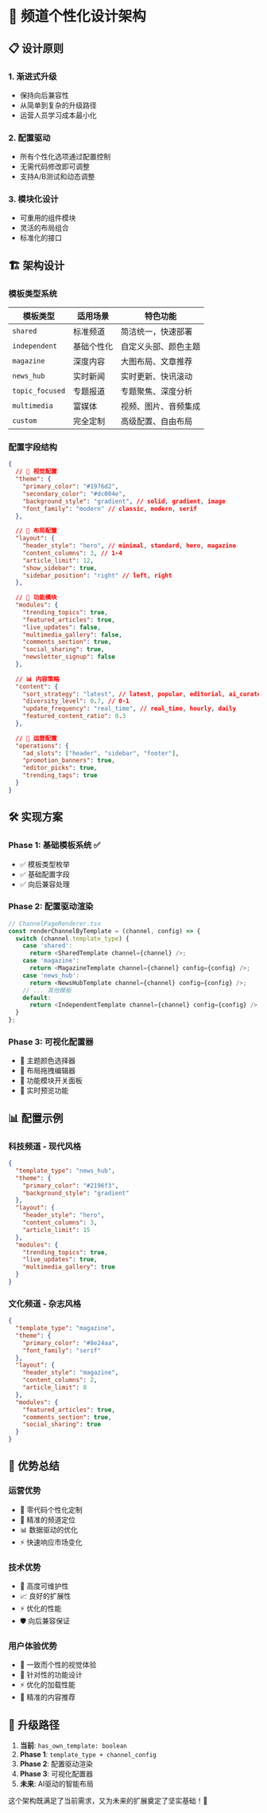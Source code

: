 # 🎯 频道个性化设计架构

## 📋 设计原则

### 1. **渐进式升级**
- 保持向后兼容性
- 从简单到复杂的升级路径
- 运营人员学习成本最小化

### 2. **配置驱动**
- 所有个性化选项通过配置控制
- 无需代码修改即可调整
- 支持A/B测试和动态调整

### 3. **模块化设计**
- 可重用的组件模块
- 灵活的布局组合
- 标准化的接口

## 🏗️ 架构设计

### **模板类型系统**

| 模板类型 | 适用场景 | 特色功能 |
|----------|----------|----------|
| `shared` | 标准频道 | 简洁统一，快速部署 |
| `independent` | 基础个性化 | 自定义头部、颜色主题 |
| `magazine` | 深度内容 | 大图布局、文章推荐 |
| `news_hub` | 实时新闻 | 实时更新、快讯滚动 |
| `topic_focused` | 专题报道 | 专题聚焦、深度分析 |
| `multimedia` | 富媒体 | 视频、图片、音频集成 |
| `custom` | 完全定制 | 高级配置、自由布局 |

### **配置字段结构**

```json
{
  // 🎨 视觉配置
  "theme": {
    "primary_color": "#1976d2",
    "secondary_color": "#dc004e",
    "background_style": "gradient", // solid, gradient, image
    "font_family": "modern" // classic, modern, serif
  },
  
  // 📐 布局配置
  "layout": {
    "header_style": "hero", // minimal, standard, hero, magazine
    "content_columns": 3, // 1-4
    "article_limit": 12,
    "show_sidebar": true,
    "sidebar_position": "right" // left, right
  },
  
  // 🔧 功能模块
  "modules": {
    "trending_topics": true,
    "featured_articles": true,
    "live_updates": false,
    "multimedia_gallery": false,
    "comments_section": true,
    "social_sharing": true,
    "newsletter_signup": false
  },
  
  // 📊 内容策略
  "content": {
    "sort_strategy": "latest", // latest, popular, editorial, ai_curated
    "diversity_level": 0.7, // 0-1
    "update_frequency": "real_time", // real_time, hourly, daily
    "featured_content_ratio": 0.3
  },
  
  // 🎯 运营配置
  "operations": {
    "ad_slots": ["header", "sidebar", "footer"],
    "promotion_banners": true,
    "editor_picks": true,
    "trending_tags": true
  }
}
```

## 🛠️ 实现方案

### **Phase 1: 基础模板系统** ✅
- ✅ 模板类型枚举
- ✅ 基础配置字段
- ✅ 向后兼容处理

### **Phase 2: 配置驱动渲染**
```typescript
// ChannelPageRenderer.tsx
const renderChannelByTemplate = (channel, config) => {
  switch (channel.template_type) {
    case 'shared':
      return <SharedTemplate channel={channel} />;
    case 'magazine':
      return <MagazineTemplate channel={channel} config={config} />;
    case 'news_hub':
      return <NewsHubTemplate channel={channel} config={config} />;
    // ... 其他模板
    default:
      return <IndependentTemplate channel={channel} config={config} />;
  }
};
```

### **Phase 3: 可视化配置器**
- 🎨 主题颜色选择器
- 📐 布局拖拽编辑器
- 🔧 功能模块开关面板
- 👀 实时预览功能

## 📊 配置示例

### **科技频道 - 现代风格**
```json
{
  "template_type": "news_hub",
  "theme": {
    "primary_color": "#2196f3",
    "background_style": "gradient"
  },
  "layout": {
    "header_style": "hero",
    "content_columns": 3,
    "article_limit": 15
  },
  "modules": {
    "trending_topics": true,
    "live_updates": true,
    "multimedia_gallery": true
  }
}
```

### **文化频道 - 杂志风格**
```json
{
  "template_type": "magazine",
  "theme": {
    "primary_color": "#8e24aa",
    "font_family": "serif"
  },
  "layout": {
    "header_style": "magazine",
    "content_columns": 2,
    "article_limit": 8
  },
  "modules": {
    "featured_articles": true,
    "comments_section": true,
    "social_sharing": true
  }
}
```

## 🚀 优势总结

### **运营优势**
- 📱 零代码个性化定制
- 🎯 精准的频道定位
- 📊 数据驱动的优化
- ⚡ 快速响应市场变化

### **技术优势**
- 🔧 高度可维护性
- 📈 良好的扩展性
- ⚡ 优化的性能
- 🛡️ 向后兼容保证

### **用户体验优势**
- 🎨 一致而个性的视觉体验
- 📱 针对性的功能设计
- ⚡ 优化的加载性能
- 🎯 精准的内容推荐

## 🔄 升级路径

1. **当前**: `has_own_template: boolean`
2. **Phase 1**: `template_type + channel_config`
3. **Phase 2**: 配置驱动渲染
4. **Phase 3**: 可视化配置器
5. **未来**: AI驱动的智能布局

这个架构既满足了当前需求，又为未来的扩展奠定了坚实基础！🎉
